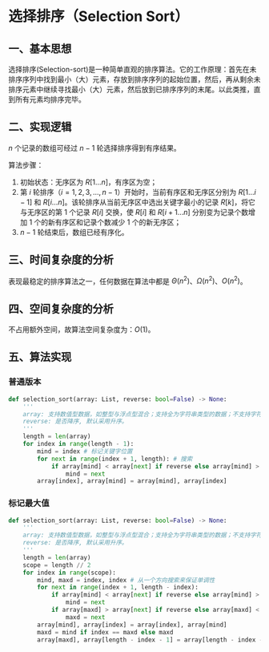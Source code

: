# 选择排序（Selection Sort）

## 一、基本思想

选择排序(Selection-sort)是一种简单直观的排序算法。它的工作原理：首先在未排序序列中找到最小（大）元素，存放到排序序列的起始位置，然后，再从剩余未排序元素中继续寻找最小（大）元素，然后放到已排序序列的末尾。以此类推，直到所有元素均排序完毕。

## 二、实现逻辑

$n$ 个记录的数组可经过 $n-1$ 轮选择排序得到有序结果。

算法步骤：
1. 初始状态：无序区为 $R[1...n]$，有序区为空；
2. 第 $i$ 轮排序（$i=1,2,3,...,n-1$）开始时，当前有序区和无序区分别为 $R[1...i-1]$ 和 $R[i...n]$。该轮排序从当前无序区中选出关键字最小的记录 $R[k]$，将它与无序区的第 1 个记录 $R[i]$ 交换，使 $R[i]$ 和 $R[i+1...n]$ 分别变为记录个数增加 1 个的新有序区和记录个数减少 1 个的新无序区；
3. $n-1$ 轮结束后，数组已经有序化。

## 三、时间复杂度的分析

表现最稳定的排序算法之一，任何数据在算法中都是 $\Theta(n^2)$、$\Omega(n^2)$、$O(n^2)$。

## 四、空间复杂度的分析

不占用额外空间，故算法空间复杂度为：$O(1)$。

## 五、算法实现

### 普通版本

```python
def selection_sort(array: List, reverse: bool=False) -> None:
    '''
    array: 支持数值型数据，如整型与浮点型混合；支持全为字符串类型的数据；不支持字符串型与数值型混合。
    reverse: 是否降序, 默认采用升序。
    '''
    length = len(array)
    for index in range(length - 1):
        mind = index # 标记关键字位置
        for next in range(index + 1, length): # 搜索
            if array[mind] < array[next] if reverse else array[mind] > array[next]:
                mind = next
        array[index], array[mind] = array[mind], array[index]
```

### 标记最大值

```python
def selection_sort(array: List, reverse: bool=False) -> None:
    '''
    array: 支持数值型数据，如整型与浮点型混合；支持全为字符串类型的数据；不支持字符串型与数值型混合。
    reverse: 是否降序, 默认采用升序。
    '''
    length = len(array)
    scope = length // 2
    for index in range(scope):
        mind, maxd = index, index # 从一个方向搜索来保证单调性
        for next in range(index + 1, length - index):
            if array[mind] < array[next] if reverse else array[mind] > array[next]:
                mind = next
            if array[maxd] > array[next] if reverse else array[maxd] < array[next]:
                maxd = next
        array[mind], array[index] = array[index], array[mind]
        maxd = mind if index == maxd else maxd
        array[maxd], array[length - index - 1] = array[length - index - 1], array[maxd]
```